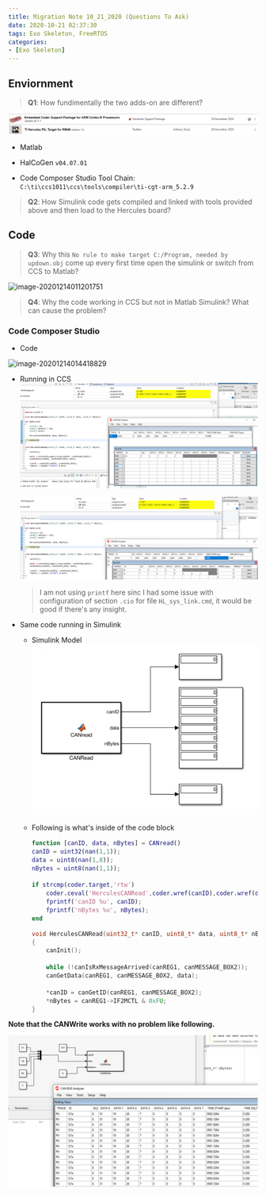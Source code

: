 ```yaml
---
title: Migration Note 10_21_2020 (Questions To Ask)
date: 2020-10-21 02:37:30
tags: Exo Skeleton, FreeRTOS
categories:
- [Exo Skeleton]
---
```


## Enviornment 

> **Q1**: How fundimentally the two adds-on are different?

![image-20201214013454316](https://raw.githubusercontent.com/bifeitang/blog-img-hosting-yang/master/article_imgs/image-20201214013454316.png)

- Matlab

- HalCoGen `v04.07.01`

- Code Composer Studio Tool Chain: `C:\ti\ccs1011\ccs\tools\compiler\ti-cgt-arm_5.2.9`

> **Q2**: How Simulink code gets compiled and linked with tools provided above and then load to the Hercules board?

## Code

> **Q3**: Why this `No rule to make target C:/Program, needed by updown.obj` come up every first time open the simulink or switch from CCS to Matlab?

![image-20201214011201751](C:\Users\kydn8\AppData\Roaming\Typora\typora-user-images\image-20201214011201751.png)



> **Q4**: Why the code working in CCS but not in Matlab Simulink? What can cause the problem?

### Code Composer Studio

- Code

![image-20201214014418829](C:\Users\kydn8\AppData\Roaming\Typora\typora-user-images\image-20201214014418829.png)

- Running in CCS
  ![image-20201214014625695](https://raw.githubusercontent.com/bifeitang/blog-img-hosting-yang/master/article_imgs/image-20201214014625695.png)


  ![image-20201214014915756](https://raw.githubusercontent.com/bifeitang/blog-img-hosting-yang/master/article_imgs/image-20201214014915756.png)

  > I am not using `printf` here sinc I had some issue with configuration of section `.cio` for file `HL_sys_link.cmd`, it would  be good if there's any insight. 

- Same code running in Simulink

  - Simulink Model
    ![image-20201214015247520](https://raw.githubusercontent.com/bifeitang/blog-img-hosting-yang/master/article_imgs/image-20201214015247520.png)

  - Following is what's inside of the code block

    ```matlab
    function [canID, data, nBytes] = CANread()
    canID = uint32(nan(1,1));
    data = uint8(nan(1,8));
    nBytes = uint8(nan(1,1));
    
    if strcmp(coder.target,'rtw')    
        coder.ceval('HerculesCANRead',coder.wref(canID),coder.wref(data),coder.wref(nBytes));
        fprintf('canID %u', canID);
        fprintf('nBytes %u', nBytes);
    end
    ```

    ```c
    void HerculesCANRead(uint32_t* canID, uint8_t* data, uint8_t* nBytes)
    { 
        canInit();
    
        while (!canIsRxMessageArrived(canREG1, canMESSAGE_BOX2));
        canGetData(canREG1, canMESSAGE_BOX2, data);
    
        *canID = canGetID(canREG1, canMESSAGE_BOX2);
        *nBytes = canREG1->IF2MCTL & 0xFU;
    }
    ```



**Note that the CANWrite works with no problem like following.**

![image-20201214020304346](https://raw.githubusercontent.com/bifeitang/blog-img-hosting-yang/master/article_imgs/image-20201214020304346.png)

